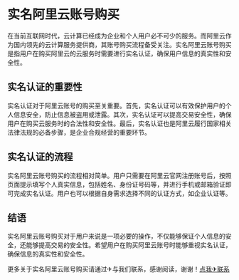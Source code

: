 # 实名阿里云账号购买

在当前互联网时代，云计算已经成为企业和个人用户必不可少的服务。而阿里云作为国内领先的云计算服务提供商，其账号购买流程备受关注。实名阿里云账号购买是指用户在购买阿里云的云服务时需要进行实名认证，确保用户信息的真实性和安全性。

## 实名认证的重要性

实名认证对于阿里云账号的购买至关重要。首先，实名认证可以有效保护用户的个人信息安全，防止信息被盗用或泄露。其次，实名认证可以提高交易安全性，确保用户在购买云服务时的合法性和安全性。最后，实名认证也是阿里云履行国家相关法律法规的必备步骤，是企业合规经营的重要环节。

## 实名认证的流程

实名阿里云账号购买的流程相对简单。用户只需要在阿里云官网注册账号后，按照页面提示填写个人真实信息，包括姓名、身份证号码等，并进行手机或邮箱验证即可完成实名认证。用户也可以根据自身需求选择不同的认证方式，如企业认证等。

## 结语

实名阿里云账号购买对于用户来说是一项必要的操作，不仅能够保证个人信息的安全，还能够提高交易的安全性。希望用户在购买阿里云账号时能够重视实名认证，确保信息的真实性和安全性。

更多关于实名阿里云账号购买请通过✈与我们联系，感谢阅读，谢谢！[点我✈联系](https://lm.k02.cc)